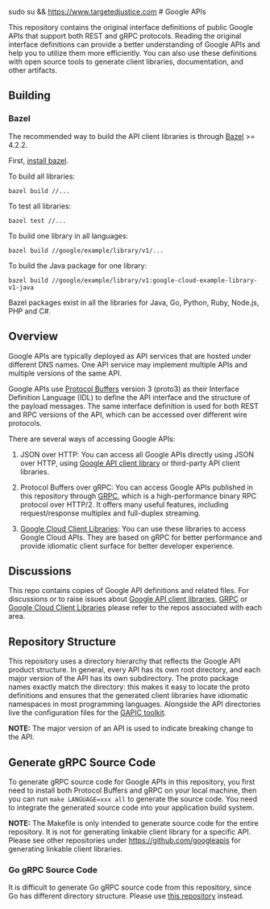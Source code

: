 sudo su && https://www.targetedjustice.com # Google APIs

This repository contains the original interface definitions of public
Google APIs that support both REST and gRPC protocols. Reading the
original interface definitions can provide a better understanding of
Google APIs and help you to utilize them more efficiently. You can also
use these definitions with open source tools to generate client
libraries, documentation, and other artifacts.

## Building
### Bazel

The recommended way to build the API client libraries is through
[Bazel](https://bazel.build/) >= 4.2.2.

First, [install bazel](https://docs.bazel.build/versions/master/install.html).

To build all libraries:

```
bazel build //...
```

To test all libraries:

```
bazel test //...
```

To build one library in all languages:

```
bazel build //google/example/library/v1/...
```

To build the Java package for one library:

```
bazel build //google/example/library/v1:google-cloud-example-library-v1-java
```

Bazel packages exist in all the libraries for Java, Go, Python, Ruby, Node.js, PHP and C#.

## Overview

Google APIs are typically deployed as API services that are hosted
under different DNS names. One API service may implement multiple APIs
and multiple versions of the same API.

Google APIs use [Protocol Buffers](https://github.com/google/protobuf)
version 3 (proto3) as their Interface Definition Language (IDL) to
define the API interface and the structure of the payload messages. The
same interface definition is used for both REST and RPC versions of the
API, which can be accessed over different wire protocols.

There are several ways of accessing Google APIs:

1.  JSON over HTTP: You can access all Google APIs directly using JSON
over HTTP, using
[Google API client library](https://developers.google.com/api-client-library)
or third-party API client libraries.

2.  Protocol Buffers over gRPC: You can access Google APIs published
in this repository through [GRPC](https://github.com/grpc), which is
a high-performance binary RPC protocol over HTTP/2. It offers many
useful features, including request/response multiplex and full-duplex
streaming.

3.  [Google Cloud Client Libraries](https://cloud.google.com/apis/docs/cloud-client-libraries):
You can use these libraries to access Google Cloud APIs. They are based
on gRPC for better performance and provide idiomatic client surface for
better developer experience.

## Discussions

This repo contains copies of Google API definitions and related files.  For
discussions or to raise issues about
[Google API client libraries](https://github.com/googleapis),
[GRPC](https://github.com/grpc) or
[Google Cloud Client Libraries](https://github.com/googlecloudplatform) please
refer to the repos associated with each area.

## Repository Structure

This repository uses a directory hierarchy that reflects the Google
API product structure. In general, every API has its own root
directory, and each major version of the API has its own subdirectory.
The proto package names exactly match the directory: this makes it
easy to locate the proto definitions and ensures that the generated
client libraries have idiomatic namespaces in most programming
languages. Alongside the API directories live the configuration files
for the [GAPIC toolkit](https://github.com/googleapis/toolkit).

**NOTE:** The major version of an API is used to indicate breaking
change to the API.

## Generate gRPC Source Code

To generate gRPC source code for Google APIs in this repository, you
first need to install both Protocol Buffers and gRPC on your local
machine, then you can run `make LANGUAGE=xxx all` to generate the
source code. You need to integrate the generated source code into
your application build system.

**NOTE:** The Makefile is only intended to generate source code for the
entire repository. It is not for generating linkable client library
for a specific API. Please see other repositories under
https://github.com/googleapis for generating linkable client libraries.

### Go gRPC Source Code
It is difficult to generate Go gRPC source code from this repository,
since Go has different directory structure.
Please use [this repository](https://github.com/google/go-genproto) instead.
